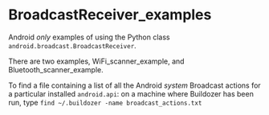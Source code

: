 # BroadcastReceiver_examples

Android *only* examples of using the Python class `android.broadcast.BroadcastReceiver`.

There are two examples, WiFi_scanner_example, and Bluetooth_scanner_example.

To find a file containing a list of all the Android *system* Broadcast actions for a particular installed `android.api`: on a machine where Buildozer has been run, type `find ~/.buildozer -name broadcast_actions.txt`

